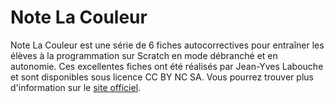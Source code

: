 # Note La Couleur

Note La Couleur est une série de 6 fiches autocorrectives pour entraîner les élèves à la programmation sur Scratch en mode débranché et en autonomie. Ces excellentes fiches ont été réalisés par Jean-Yves Labouche et sont disponibles sous licence CC BY NC SA. Vous pourrez trouver plus d'information sur le [site officiel](https://www.monclasseurdemaths.fr/profs/algorithmique-scratch/note-la-couleur/).
